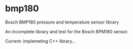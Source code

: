 # bmp180
Bosch BMP180 pressure and temperature sensor library

An incomplete library and test for the Bosch BPM180 sensor.

Current: implemeting C++ library...
